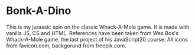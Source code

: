 # Bonk-A-Dino
This is my jurassic spin on the classic Whack-A-Mole game.
It is made with vanilla JS, CS and HTML.
References have been taken from Wes Bos's Whack-A-Mole game, the last project of his JavaScript30 course.
All icons from favicon.com, backgorund from freepik.com.
